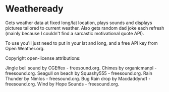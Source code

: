 # Weatheready
Gets weather data at fixed long/lat location, plays sounds and displays pictures tailored to current weather. Also gets random dad joke each refresh (mainly because I couldn't find a sarcastic motivational quote API).

To use you'll just need to put in your lat and long, and a free API key from Open Weather.org.

Copyright open-license attributions:

Jingle bell sound by CGEffex - freesound.org. 
Chimes by organicmanpl - freesound.org. 
Seagull on beach by Squashy555 - freesound.org. 
Rain Thunder by Nimlos - freesound.org. 
Bug Rain drop by Macdaddyno1 - freesound.org. 
Wind by Hope Sounds - freesound.org. 

